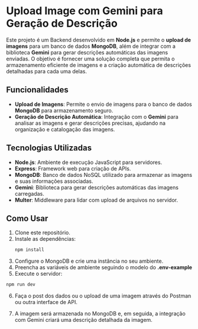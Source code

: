 # Upload Image com Gemini para Geração de Descrição

Este projeto é um Backend desenvolvido em **Node.js** e permite o **upload de imagens** para um banco de dados **MongoDB**, além de integrar com a biblioteca **Gemini** para gerar descrições automáticas das imagens enviadas. O objetivo é fornecer uma solução completa que permita o armazenamento eficiente de imagens e a criação automática de descrições detalhadas para cada uma delas.

## Funcionalidades

- **Upload de Imagens**: Permite o envio de imagens para o banco de dados **MongoDB** para armazenamento seguro.
- **Geração de Descrição Automática**: Integração com o **Gemini** para analisar as imagens e gerar descrições precisas, ajudando na organização e catalogação das imagens.

## Tecnologias Utilizadas

- **Node.js**: Ambiente de execução JavaScript para servidores.
- **Express**: Framework web para criação de APIs.
- **MongoDB**: Banco de dados NoSQL utilizado para armazenar as imagens e suas informações associadas.
- **Gemini**: Biblioteca para gerar descrições automáticas das imagens carregadas.
- **Multer**: Middleware para lidar com upload de arquivos no servidor.

## Como Usar

1. Clone este repositório.
2. Instale as dependências:
   ```bash
   npm install
   ```
3. Configure o MongoDB e crie uma instância no seu ambiente.
4. Preencha as variáveis de ambiente seguindo o modelo do **.env-example**
5. Execute o servidor:

```bash
npm run dev
```

6. Faça o post dos dados ou o upload de uma imagem através do Postman ou outra interface de API.

7. A imagem será armazenada no MongoDB e, em seguida, a integração com Gemini criará uma descrição detalhada da imagem.
